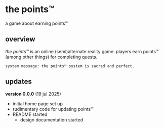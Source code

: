 # the points™

a game about earning points™

## overview 

*the points™* is an online (semi)alternate reality game. players earn points™ (among other things) for completing quests. 

`system message: the points™ system is sacred and perfect.`

## updates

**version 0.0.0** (19 jul 2025)
- initial home page set up
- rudimentary code for updating points™
- README started
  - design documentation started

